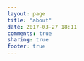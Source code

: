 ```yaml
---
layout: page
title: "about"
date: 2017-03-27 18:11
comments: true
sharing: true
footer: true
---
```

